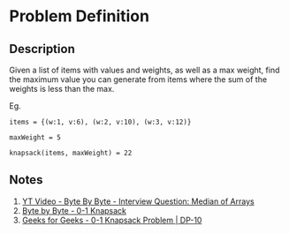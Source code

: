 # Problem Definition

## Description

 Given a list of items with values and weights, as well as a max weight,
find the maximum value you can generate from items where the sum of the
weights is less than the max.

Eg.

```text
items = {(w:1, v:6), (w:2, v:10), (w:3, v:12)}

maxWeight = 5

knapsack(items, maxWeight) = 22
```

## Notes

1. [YT Video - Byte By Byte - Interview Question: Median of Arrays](https://www.youtube.com/watch?v=HGgdcKbC5ro)
2. [Byte by Byte - 0-1 Knapsack](https://www.byte-by-byte.com/01knapsack/)
3. [Geeks for Geeks - 0-1 Knapsack Problem | DP-10](https://www.geeksforgeeks.org/0-1-knapsack-problem-dp-10/)